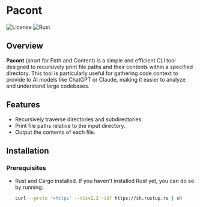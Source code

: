 # Pacont

![License](https://img.shields.io/badge/license-MIT-green)
![Rust](https://img.shields.io/badge/Rust-1.60+-blue.svg)

## Overview

**Pacont** (short for Path and Content) is a simple and efficient CLI tool designed to recursively print file paths and their contents within a specified directory. This tool is particularly useful for gathering code context to provide to AI models like ChatGPT or Claude, making it easier to analyze and understand large codebases.

## Features

- Recursively traverse directories and subdirectories.
- Print file paths relative to the input directory.
- Output the contents of each file.

## Installation

### Prerequisites

- Rust and Cargo installed. If you haven't installed Rust yet, you can do so by running:

  ```bash
  curl --proto '=https' --tlsv1.2 -sSf https://sh.rustup.rs | sh